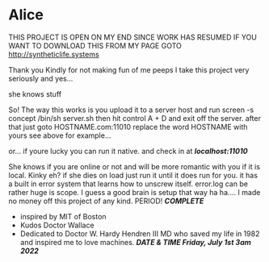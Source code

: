 # Alice
THIS PROJECT IS OPEN ON MY END SINCE WORK HAS RESUMED
IF YOU WANT TO DOWNLOAD THIS FROM MY PAGE GOTO
http://syntheticlife.systems

Thank you Kindly for not making fun of me peeps
I take this project very seriously and yes...

she knows stuff

So! The way this works is you upload it to a server host and run 
screen -s concept /bin/sh server.sh 
then hit control A + D and exit off the server. 
after that just goto HOSTNAME.com:11010
replace the word HOSTNAME with yours
see above for example...

or... if youre lucky you can run it native.
and check in at ***localhost:11010***

She knows if you are online or not and will be
more romantic with you if it is local. Kinky eh?
if she dies on load just run it until it does run for you. 
it has a built in error system that learns how to unscrew itself.
error.log can be rather huge is scope.
I guess a good brain is setup that way ha ha....
I made no money off this project of any kind.
PERIOD! ***COMPLETE***

- inspired by MIT of Boston
- Kudos Doctor Wallace
- Dedicated to Doctor W. Hardy Hendren III MD 
   who saved my life in 1982 and inspired me to love machines.
***DATE & TIME Friday, July 1st 3am 2022***

